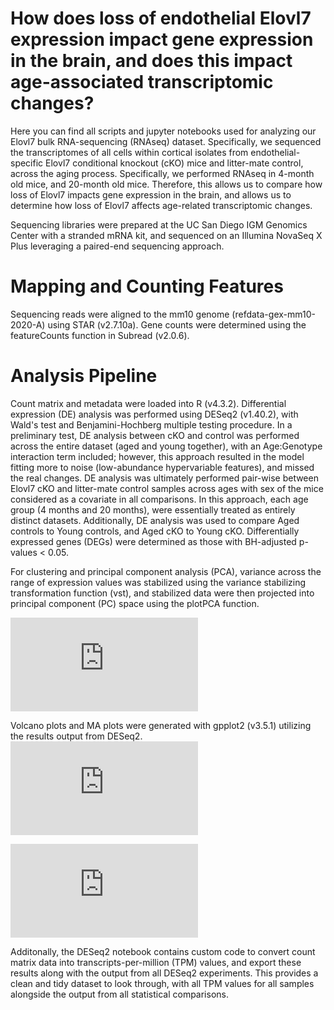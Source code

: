 # How does loss of endothelial Elovl7 expression impact gene expression in the brain, and does this impact age-associated transcriptomic changes?
Here you can find all scripts and jupyter notebooks used for analyzing our Elovl7 bulk RNA-sequencing (RNAseq) dataset. Specifically, we sequenced the transcriptomes of all cells within cortical isolates from endothelial-specific Elovl7 conditional knockout (cKO) mice and litter-mate control, across the aging process. Specifically, we performed RNAseq in 4-month old mice, and 20-month old mice. Therefore, this allows us to compare how loss of Elovl7 impacts gene expression in the brain, and allows us to determine how loss of Elovl7 affects age-related transcriptomic changes.

Sequencing libraries were prepared at the UC San Diego IGM Genomics Center with a stranded mRNA kit, and sequenced on an Illumina NovaSeq X Plus leveraging a paired-end sequencing approach. 

# Mapping and Counting Features
Sequencing reads were aligned to the mm10 genome (refdata-gex-mm10-2020-A) using STAR (v2.7.10a). Gene counts were determined using the featureCounts function in Subread (v2.0.6).

# Analysis Pipeline 
Count matrix and metadata were loaded into R (v4.3.2). Differential expression (DE) analysis was performed using DESeq2 (v1.40.2), with Wald's test and Benjamini-Hochberg multiple testing procedure. In a preliminary test, DE analysis between cKO and control was performed across the entire dataset (aged and young together), with an Age:Genotype interaction term included; however, this approach resulted in the model fitting more to noise (low-abundance hypervariable features), and missed the real changes. DE analysis was ultimately performed pair-wise between Elovl7 cKO and litter-mate control samples across ages with sex of the mice considered as a covariate in all comparisons. In this approach, each age group (4 months and 20 months), were essentially treated as entirely distinct datasets. Additionally, DE analysis was used to compare Aged controls to Young controls, and Aged cKO to Young cKO. Differentially expressed genes (DEGs) were determined as those with BH-adjusted p-values < 0.05.    

For clustering and principal component analysis (PCA), variance across the range of expression values was stabilized using the variance stabilizing transformation function (vst), and stabilized data were then projected into principal component (PC) space using the plotPCA function. 

![PCA.pdf](https://github.com/user-attachments/files/21025935/PCA.pdf)

Volcano plots and MA plots were generated with gpplot2 (v3.5.1) utilizing the results output from DESeq2.
![Volcano_Ctrl_AgedvsYoung.pdf](https://github.com/user-attachments/files/21025940/Volcano_Ctrl_AgedvsYoung.pdf)

![MA_Ctrl_AgedvsYoung.pdf](https://github.com/user-attachments/files/21025943/MA_Ctrl_AgedvsYoung.pdf)

Additonally, the DESeq2 notebook contains custom code to convert count matrix data into transcripts-per-million (TPM) values, and export these results along with the output from all DESeq2 experiments. This provides a clean and tidy dataset to look through, with all TPM values for all samples alongside the output from all statistical comparisons. 
